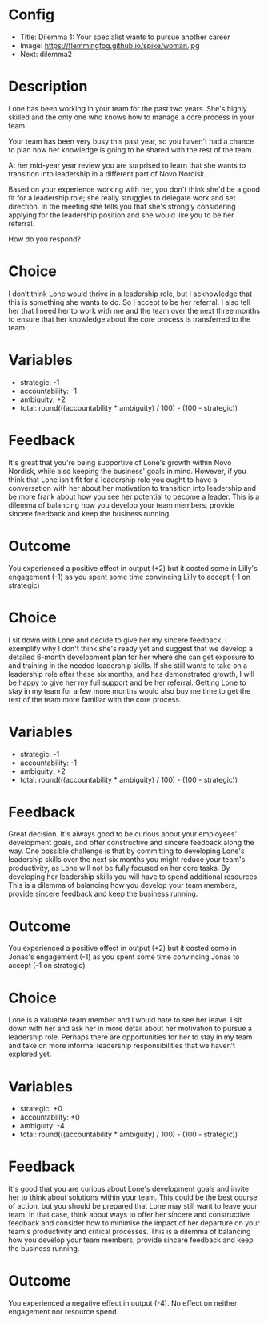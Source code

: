 # Config
 - Title: Dilemma 1: Your specialist wants to pursue another career
 - Image: https://flemmingfog.github.io/spike/woman.jpg
 - Next: dilemma2

# Description
Lone has been working in your team for the past two years. She's highly skilled and the only one who knows how to manage a core process in your team. 

Your team has been very busy this past year, so you haven't had a chance to plan how her knowledge is going to be shared with the rest of the team. 

At her mid-year year review you are surprised to learn that she wants to transition into leadership in a different part of Novo Nordisk. 

Based on your experience working with her, you don't think she'd be a good fit for a leadership role; she really struggles to delegate work and set direction. In the meeting she tells you that she's strongly considering applying for the leadership position and she would like you to be her referral. 

How do you respond?

# Choice
 I don’t think Lone would thrive in a leadership role, but I acknowledge that this is something she wants to do. So I accept to be her referral. I also tell her that I need her to work with me and the team over the next three months to ensure that her knowledge about the core process is transferred to the team. 

# Variables
 - strategic: -1
 - accountability: -1
 - ambiguity: +2
 - total: round(((accountability * ambiguity) / 100) - (100 - strategic))

# Feedback
It's great that you're being supportive of Lone's growth within Novo Nordisk, while also keeping the business' goals in mind. 
However, if you think that Lone isn't fit for a leadership role you ought to have a conversation with her about her motivation to transition into leadership and be more frank about how you see her potential to become a leader. 
This is a dilemma of balancing how you develop your team members, provide sincere feedback and keep the business running.

# Outcome

You experienced a positive effect in output (+2) but it costed some in Lilly's engagement (-1) as you spent some time convincing Lilly to accept (-1 on strategic) 


# Choice
I sit down with Lone and decide to give her my sincere feedback. I exemplify why I don't think she's ready yet and suggest that we develop a detailed 6-month development plan for her where she can get exposure to and training in the needed leadership skills. 
If she still wants to take on a leadership role after these six months, and has demonstrated growth, I will be happy to give her my full support and be her referral. 
Getting Lone to stay in my team for a few more months would also buy me time to get the rest of the team more familiar with the core process.  

# Variables
 - strategic: -1
 - accountability: -1
 - ambiguity: +2
 - total: round(((accountability * ambiguity) / 100) - (100 - strategic))

# Feedback
Great decision. It's always good to be curious about your employees' development goals, and offer constructive and sincere feedback along the way. One possible challenge is that by committing to developing Lone's leadership skills over the next six months you might reduce your team's productivity, as Lone will not be fully focused on her core tasks. 
By developing her leadership skills you will have to spend additional resources. This is a dilemma of balancing how you develop your team members, provide sincere feedback and keep the business running.


# Outcome

You experienced a positive effect in output (+2) but it costed some in Jonas's engagement (-1) as you spent some time convincing Jonas to accept (-1 on strategic) 



# Choice
Lone is a valuable team member and I would hate to see her leave. I sit down with her and ask her in more detail about her motivation to pursue a leadership role. Perhaps there are opportunities for her to stay in my team and take on more informal leadership responsibilities that we haven’t explored yet.

# Variables
 - strategic: +0
 - accountability: +0
 - ambiguity: -4
 - total: round(((accountability * ambiguity) / 100) - (100 - strategic))

# Feedback
It's good that you are curious about Lone's development goals and invite her to think about solutions within your team. This could be the best course of action, but you should be prepared that Lone may still want to leave your team. 
In that case, think about ways to offer her sincere and constructive feedback and consider how to minimise the impact of her departure on your team's productivity and critical processes. 
This is a dilemma of balancing how you develop your team members, provide sincere feedback and keep the business running.


# Outcome

You experienced a negative effect in output (-4). No effect on neither engagement nor resource spend. 



